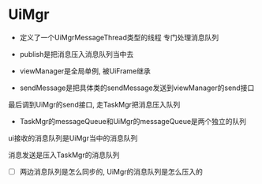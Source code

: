 UiMgr
====

* 定义了一个UiMgrMessageThread类型的线程 专门处理消息队列
* publish是把消息压入消息队列当中去
* viewManager是全局单例, 被UiFrame继承

* sendMessage是把具体类的sendMessage发送到viewManager的send接口

最后调到UiMgr的send接口, 走TaskMgr把消息压入队列

* TaskMgr的messageQueue和UiMgr的messageQueue是两个独立的队列

ui接收的消息队列是UiMgr当中的消息队列

消息发送是压入TaskMgr的消息队列



- [ ] 两边消息队列是怎么同步的, UiMgr的消息队列是怎么压入的

